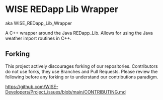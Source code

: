 # WISE REDapp Lib Wrapper

aka WISE_REDapp_Lib_Wrapper

A C++ wrapper around the Java REDapp_Lib. Allows for using the Java weather
import routines in C++.

## Forking
This project actively discourages forking of our repositories. 
Contributors do not use forks, they use Branches and Pull Requests. 
Please review the following before any forking or to understand our contributions paradigm.

https://github.com/WISE-Developers/Project_issues/blob/main/CONTRIBUTING.md
